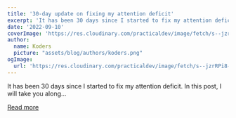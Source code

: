 ```yaml
---
title: '30-day update on fixing my attention deficit'
excerpt: 'It has been 30 days since I started to fix my attention deficit. In this post, I will take you along...'
date: '2022-09-10'
coverImage: 'https://res.cloudinary.com/practicaldev/image/fetch/s--jzrRPi8---/c_imagga_scale,f_auto,fl_progressive,h_420,q_auto,w_1000/https://dev-to-uploads.s3.amazonaws.com/uploads/articles/affpax7e75x2jhve29vh.jpg'
author:
  name: Koders
  picture: "assets/blog/authors/koders.png"
ogImage:
  url: 'https://res.cloudinary.com/practicaldev/image/fetch/s--jzrRPi8---/c_imagga_scale,f_auto,fl_progressive,h_420,q_auto,w_1000/https://dev-to-uploads.s3.amazonaws.com/uploads/articles/affpax7e75x2jhve29vh.jpg'
---
```


It has been 30 days since I started to fix my attention deficit. In this post, I will take you along...

[Read more](https://dev.to/smeetsmeister/30-day-update-on-fixing-my-attention-deficit-2fe0)
